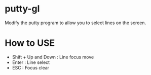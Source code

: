 # putty-gl

Modify the putty program to allow you to select lines on the screen.<br />

# How to USE

* Shift + Up and Down : Line focus move
* Enter : Line select
* ESC  : Focus clear
